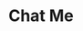 ---
title: Chat Me
emoji: 👀
colorFrom: blue
colorTo: red
sdk: streamlit
sdk_version: 1.42.2
app_file: app.py
pinned: false
---